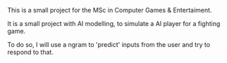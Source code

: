
This is a small project for the MSc in Computer Games & Entertaiment.

It is a small project with AI modelling, to simulate a AI player for a fighting game.

To do so, I will use a ngram to 'predict' inputs from the user and try to respond to that.
